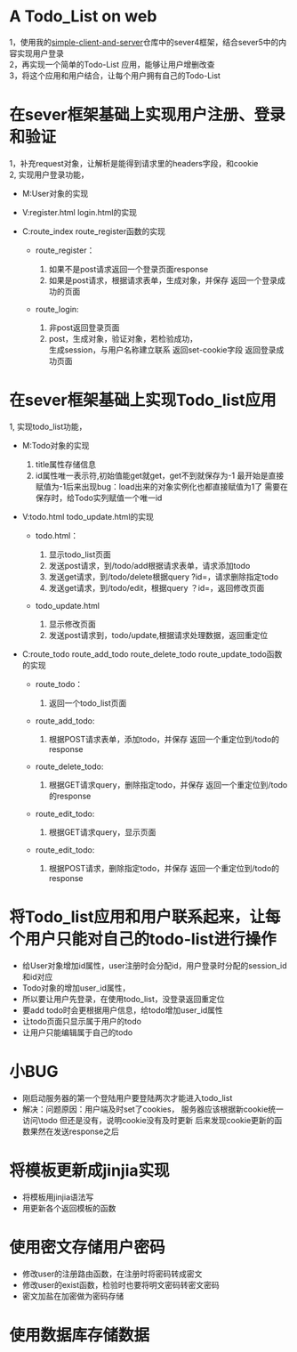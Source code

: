 # A Todo_List on web  

1，使用我的[simple-client-and-server](https://github.com/ZjoeyZ/simple-client-and-sever)仓库中的sever4框架，结合sever5中的内容实现用户登录  
2，再实现一个简单的Todo-List 应用，能够让用户增删改查  
3，将这个应用和用户结合，让每个用户拥有自己的Todo-List

# 在sever框架基础上实现用户注册、登录和验证
1，补充request对象，让解析是能得到请求里的headers字段，和cookie  
2, 实现用户登录功能，
   - M:User对象的实现 
   - V:register.html login.html的实现
   - C:route_index route_register函数的实现
     
        - route_register：
            1. 如果不是post请求返回一个登录页面response
            2. 如果是post请求，根据请求表单，生成对象，并保存
               返回一个登录成功的页面 
                         
        - route_login:
            1. 非post返回登录页面
            2. post，生成对象，验证对象，若检验成功，  
            生成session，与用户名称建立联系
                返回set-cookie字段
                返回登录成功页面
                
# 在sever框架基础上实现Todo_list应用         
1, 实现todo_list功能，
   - M:Todo对象的实现 
        1. title属性存储信息
        2. id属性唯一表示符,初始值能get就get，get不到就保存为-1
           最开始是直接赋值为-1后来出现bug：load出来的对象实例化也都直接赋值为1了
           需要在保存时，给Todo实列赋值一个唯一id
        
   - V:todo.html todo_update.html的实现
       - todo.html：
            1. 显示todo_list页面
            2. 发送post请求，到/todo/add根据请求表单，请求添加todo
            3. 发送get请求，到/todo/delete根据query ?id=，请求删除指定todo
            4. 发送get请求，到/todo/edit，根据query ？id=，返回修改页面
            
       - todo_update.html    
            1. 显示修改页面
            2. 发送post请求到，todo/update,根据请求处理数据，返回重定位
                          
   - C:route_todo route_add_todo route_delete_todo route_update_todo函数的实现   
        - route_todo：
            1. 返回一个todo_list页面
                         
        - route_add_todo:
            1. 根据POST请求表单，添加todo，并保存
               返回一个重定位到/todo的response
               
        - route_delete_todo:
            1. 根据GET请求query，删除指定todo，并保存
               返回一个重定位到/todo的response
        
        - route_edit_todo:
            1. 根据GET请求query，显示页面
            
        - route_edit_todo:    
            1. 根据POST请求，删除指定todo，并保存
               返回一个重定位到/todo的response
        
# 将Todo_list应用和用户联系起来，让每个用户只能对自己的todo-list进行操作 
   - 给User对象增加id属性，user注册时会分配id，用户登录时分配的session_id和id对应
   - Todo对象的增加user_id属性，
   - 所以要让用户先登录，在使用todo_list，没登录返回重定位
   -    要add todo时会更根据用户信息，给todo增加user_id属性
   -    让todo页面只显示属于用户的todo
   -    让用户只能编辑属于自己的todo

# 小BUG
   - 刚启动服务器的第一个登陆用户要登陆两次才能进入todo_list
   - 解决：问题原因：用户端及时set了cookies，
                   服务器应该根据新cookie统一访问\todo
                   但还是没有，说明cookie没有及时更新
                   后来发现cookie更新的函数果然在发送response之后
                   
# 将模板更新成jinjia实现  
   - 将模板用jinjia语法写
   - 用更新各个返回模板的函数
   
# 使用密文存储用户密码
   - 修改user的注册路由函数，在注册时将密码转成密文
   - 修改user的exist函数，检验时也要将明文密码转密文密码
   - 密文加盐在加密做为密码存储
   
# 使用数据库存储数据
